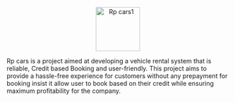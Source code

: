 <p align="center">
  <img  width="100" alt="Rp cars1"  src="https://github.com/smart-hit/vehicle/assets/141152935/081fc27c-49e5-4fd4-a482-4d2ca5adc5ab">
</p>

Rp cars is a project aimed at developing a vehicle rental system that is reliable, Credit based Booking and user-friendly. This project aims to provide a hassle-free experience for customers without any prepayment for booking insist it allow user to book based on their credit while ensuring maximum profitability for the company. 

